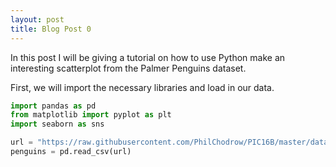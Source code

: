 ```yaml
---
layout: post
title: Blog Post 0
---
```


In this post I will be giving a tutorial on how to use Python make an interesting scatterplot from the Palmer Penguins dataset.

First, we will import the necessary libraries and load in our data.

```python
import pandas as pd
from matplotlib import pyplot as plt
import seaborn as sns

url = "https://raw.githubusercontent.com/PhilChodrow/PIC16B/master/datasets/palmer_penguins.csv"
penguins = pd.read_csv(url)
```
